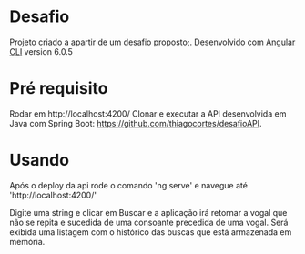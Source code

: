 # Desafio

Projeto criado a apartir de um desafio proposto;.
Desenvolvido com [Angular CLI](https://github.com/angular/angular-cli) version 6.0.5

# Pré requisito

Rodar em http://localhost:4200/
Clonar e executar a API desenvolvida em Java com Spring Boot: https://github.com/thiagocortes/desafioAPI.


# Usando
Após o deploy da api rode o comando 'ng serve' e navegue até 'http://localhost:4200/'

Digite uma string e clicar em Buscar e a aplicação irá retornar a vogal que não se repita e sucedida de uma consoante precedida de uma vogal. Será exibida uma listagem com o histórico das buscas que está armazenada em memória.


